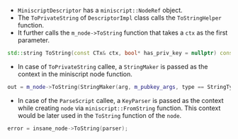 - `MiniscriptDescriptor` has a `miniscript::NodeRef` object.
- The `ToPrivateString` of `DescriptorImpl` class calls the `ToStringHelper` function.
- It further calls the `m_node->ToString` function that takes a `ctx` as the first parameter.

```cpp
std::string ToString(const CTx& ctx, bool* has_priv_key = nullptr) const {
```

- In case of `ToPrivateString` callee, a `StringMaker` is passed as the context in the miniscript node function.

```cpp
out = m_node->ToString(StringMaker(arg, m_pubkey_args, type == StringType::PRIVATE), &has_priv_key);
```

- In case of the `ParseScript` callee, a `KeyParser` is passed as the context while creating `node` via
`miniscript::FromString` function. This context would be later used in the `ToString` function of the 
`node`.

```cpp
error = insane_node->ToString(parser);
```
